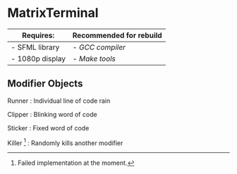 # MatrixTerminal

| Requires: | Recommended for rebuild |
| ----------- | ----------- |
|- SFML library | - *GCC compiler* |
|- 1080p display | - *Make tools* |

## Modifier Objects

Runner
: Individual line of code rain

Clipper
: Blinking word of code

Sticker
: Fixed word of code

Killer [^1]
: Randomly kills another modifier

[^1]: Failed implementation at the moment.